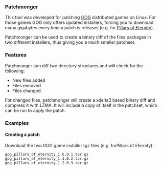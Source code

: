 ### Patchmonger

This tool was developed for patching [GOG](http://gog.com) distributed games on Linux. For those games GOG only offers updated installers, forcing you to download many gigabytes every time a patch is releases (e.g. for [Pillars of Eternity](http://www.gog.com/game/pillars_of_eternity_hero_edition)).

Patchmonger can be used to create a binary diff of the files packages in two different installers, thus giving you a much smaller patchset.

### Features

Patchmonger can diff two directory structures and will check for the following:

  * New files added
  * Files removed
  * Files changed

For changed files, patchmonger will create a xdelta3 based binary diff and compress it with LZMA. It will include a copy of itself in the patchset, which can be run to apply the patch.

### Examples

#### Creating a patch

Download the two GOG game installer tgz files (e.g. forPillars of Eternity):

````
gog_pillars_of_eternity_1.0.0.1.tar.gz
gog_pillars_of_eternity_1.1.0.2.tar.gz
gog_pillars_of_eternity_1.2.0.3.tar.gz
````
